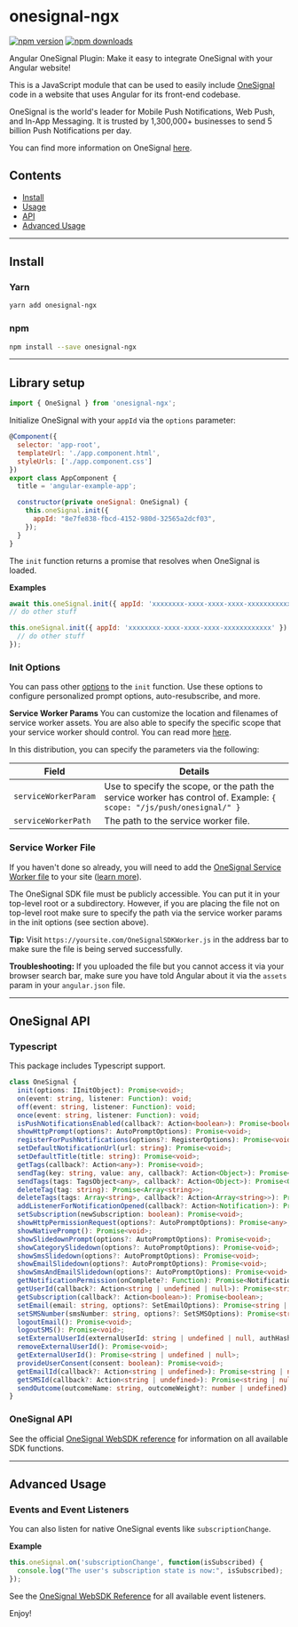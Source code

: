 # onesignal-ngx
[![npm version](https://img.shields.io/npm/v/onesignal-ngx.svg)](https://www.npmjs.com/package/onesignal-ngx) [![npm downloads](https://img.shields.io/npm/dm/onesignal-ngx.svg)](https://www.npmjs.com/package/onesignal-ngx)

Angular OneSignal Plugin: Make it easy to integrate OneSignal with your Angular website!

This is a JavaScript module that can be used to easily include [OneSignal](https://onesignal.com/) code in a website that uses Angular for its front-end codebase.

OneSignal is the world's leader for Mobile Push Notifications, Web Push, and In-App Messaging. It is trusted by 1,300,000+ businesses to send 5 billion Push Notifications per day.

You can find more information on OneSignal [here](https://onesignal.com/).

## Contents
- [Install](#install)
- [Usage](#usage)
- [API](#onesignal-api)
- [Advanced Usage](#advanced-usage)

---
## Install

### Yarn

```bash
yarn add onesignal-ngx
```

### npm

```bash
npm install --save onesignal-ngx
```

---
## Library setup
```js
import { OneSignal } from 'onesignal-ngx';
```

Initialize OneSignal with your `appId` via the `options` parameter:

```js
@Component({
  selector: 'app-root',
  templateUrl: './app.component.html',
  styleUrls: ['./app.component.css']
})
export class AppComponent {
  title = 'angular-example-app';

  constructor(private oneSignal: OneSignal) {
    this.oneSignal.init({
      appId: "8e7fe838-fbcd-4152-980d-32565a2dcf03",
    });
  }
}
```

The `init` function returns a promise that resolves when OneSignal is loaded.

**Examples**
```js
await this.oneSignal.init({ appId: 'xxxxxxxx-xxxx-xxxx-xxxx-xxxxxxxxxxxx' });
// do other stuff
```

```js
this.oneSignal.init({ appId: 'xxxxxxxx-xxxx-xxxx-xxxx-xxxxxxxxxxxx' }).then(() => {
  // do other stuff
});
```

### Init Options
You can pass other [options](https://documentation.onesignal.com/docs/web-push-sdk#init) to the `init` function. Use these options to configure personalized prompt options, auto-resubscribe, and more.

**Service Worker Params**
You can customize the location and filenames of service worker assets. You are also able to specify the specific scope that your service worker should control. You can read more [here](https://documentation.onesignal.com/docs/onesignal-service-worker-faq#sdk-parameter-reference-for-service-workers).

In this distribution, you can specify the parameters via the following:

| Field                      | Details                                                                                                                |
|----------------------------|------------------------------------------------------------------------------------------------------------------------|
| `serviceWorkerParam`       | Use to specify the scope, or the path the service worker has control of.  Example:  `{ scope: "/js/push/onesignal/" }` |
| `serviceWorkerPath`        | The path to the service worker file.                                                                                   |

### Service Worker File
If you haven't done so already, you will need to add the [OneSignal Service Worker file](https://github.com/OneSignal/OneSignal-Website-SDK/files/7585231/OneSignal-Web-SDK-HTTPS-Integration-Files.zip) to your site ([learn more](https://documentation.onesignal.com/docs/web-push-quickstart#step-6-upload-files)).

The OneSignal SDK file must be publicly accessible. You can put it in your top-level root or a subdirectory. However, if you are placing the file not on top-level root make sure to specify the path via the service worker params in the init options (see section above).

**Tip:**
Visit `https://yoursite.com/OneSignalSDKWorker.js` in the address bar to make sure the file is being served successfully.

**Troubleshooting:**
If you uploaded the file but you cannot access it via your browser search bar, make sure you have told Angular about it via the `assets` param in your `angular.json` file.

---
## OneSignal API
### Typescript
This package includes Typescript support.

```ts
class OneSignal {
  init(options: IInitObject): Promise<void>;
  on(event: string, listener: Function): void;
  off(event: string, listener: Function): void;
  once(event: string, listener: Function): void;
  isPushNotificationsEnabled(callback?: Action<boolean>): Promise<boolean>;
  showHttpPrompt(options?: AutoPromptOptions): Promise<void>;
  registerForPushNotifications(options?: RegisterOptions): Promise<void>;
  setDefaultNotificationUrl(url: string): Promise<void>;
  setDefaultTitle(title: string): Promise<void>;
  getTags(callback?: Action<any>): Promise<void>;
  sendTag(key: string, value: any, callback?: Action<Object>): Promise<Object | null>;
  sendTags(tags: TagsObject<any>, callback?: Action<Object>): Promise<Object | null>;
  deleteTag(tag: string): Promise<Array<string>>;
  deleteTags(tags: Array<string>, callback?: Action<Array<string>>): Promise<Array<string>>;
  addListenerForNotificationOpened(callback?: Action<Notification>): Promise<void>;
  setSubscription(newSubscription: boolean): Promise<void>;
  showHttpPermissionRequest(options?: AutoPromptOptions): Promise<any>;
  showNativePrompt(): Promise<void>;
  showSlidedownPrompt(options?: AutoPromptOptions): Promise<void>;
  showCategorySlidedown(options?: AutoPromptOptions): Promise<void>;
  showSmsSlidedown(options?: AutoPromptOptions): Promise<void>;
  showEmailSlidedown(options?: AutoPromptOptions): Promise<void>;
  showSmsAndEmailSlidedown(options?: AutoPromptOptions): Promise<void>;
  getNotificationPermission(onComplete?: Function): Promise<NotificationPermission>;
  getUserId(callback?: Action<string | undefined | null>): Promise<string | undefined | null>;
  getSubscription(callback?: Action<boolean>): Promise<boolean>;
  setEmail(email: string, options?: SetEmailOptions): Promise<string | null>;
  setSMSNumber(smsNumber: string, options?: SetSMSOptions): Promise<string | null>;
  logoutEmail(): Promise<void>;
  logoutSMS(): Promise<void>;
  setExternalUserId(externalUserId: string | undefined | null, authHash?: string): Promise<void>;
  removeExternalUserId(): Promise<void>;
  getExternalUserId(): Promise<string | undefined | null>;
  provideUserConsent(consent: boolean): Promise<void>;
  getEmailId(callback?: Action<string | undefined>): Promise<string | null | undefined>;
  getSMSId(callback?: Action<string | undefined>): Promise<string | null | undefined>;
  sendOutcome(outcomeName: string, outcomeWeight?: number | undefined): Promise<void>;
}
```

### OneSignal API
See the official [OneSignal WebSDK reference](https://documentation.onesignal.com/docs/web-push-sdk) for information on all available SDK functions.

---
## Advanced Usage
### Events and Event Listeners
You can also listen for native OneSignal events like `subscriptionChange`.

**Example**
```js
this.oneSignal.on('subscriptionChange', function(isSubscribed) {
  console.log("The user's subscription state is now:", isSubscribed);
});
```

See the [OneSignal WebSDK Reference](https://documentation.onesignal.com/docs/web-push-sdk) for all available event listeners.

Enjoy!
